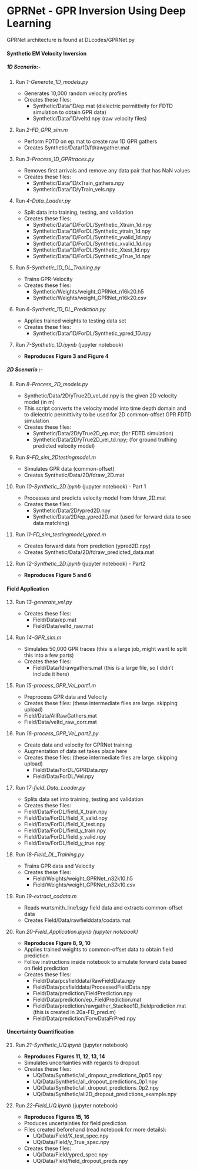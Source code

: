 # GPRNet - GPR Inversion Using Deep Learning

GPRNet architecture is found at DLcodes/GPRNet.py

#### **Synthetic EM Velocity Inversion**
##### 1D Scenario:-

1. Run *1-Generate_1D_models.py*
   - Generates 10,000 random velocity profiles
   - Creates these files:
     - Synthetic/Data/1D/ep.mat (dielectric permittivity for FDTD simulation to obtain GPR data)
     - Synthetic/Data/1D/veltd.npy (raw velocity files)

2. Run *2-FD_GPR_sim.m*
   - Perform FDTD on ep.mat to create raw 1D GPR gathers
   - Creates Synthetic/Data/1D/fdrawgather.mat

3. Run *3-Process_1D_GPRtraces.py*
   - Removes first arrivals and remove any data pair that has NaN values
   - Creates these files:
     - Synthetic/Data/1D/xTrain_gathers.npy
     - Synthetic/Data/1D/yTrain_vels.npy

4. Run *4-Data_Loader.py*
   - Split data into training, testing, and validation
   - Creates these files:
     - Synthetic/Data/1D/ForDL/Synthetic_Xtrain_1d.npy
     - Synthetic/Data/1D/ForDL/Synthetic_ytrain_1d.npy
     - Synthetic/Data/1D/ForDL/Synthetic_yvalid_1d.npy
     - Synthetic/Data/1D/ForDL/Synthetic_xvalid_1d.npy
     - Synthetic/Data/1D/ForDL/Synthetic_Xtest_1d.npy
     - Synthetic/Data/1D/ForDL/Synthetic_yTrue_1d.npy

5. Run *5-Synthetic_1D_DL_Training.py*
   - Trains GPR-Velocity
   - Creates these files:
     - Synthetic/Weights/weight_GPRNet_n16k20.h5
     - Synthetic/Weights/weight_GPRNet_n16k20.csv

6. Run *6-Synthetic_1D_DL_Prediction.py*
   - Applies trained weights to testing data set
   - Creates these files:
     - Synthetic/Data/1D/ForDL/Synthetic_ypred_1D.npy

7. Run *7-Synthetic_1D.ipynb* (jupyter notebook)
   - **Reproduces Figure 3 and Figure 4**

##### 2D Scenario :- 

8. Run *8-Process_2D_models.py*
   - Synthetic/Data/2D/yTrue2D_vel_dd.npy is the given 2D velocity model (in m)
   - This script converts the velocity model into time depth domain and to dielectric permittivity to be used for 2D common-offset GPR FDTD simulation
   - Creates these files:
     - Synthetic/Data/2D/yTrue2D_ep.mat; (for FDTD simulation)
     - Synthetic/Data/2D/yTrue2D_vel_td.npy; (for ground truthing predicted velocity model)

9. Run *9-FD_sim_2Dtestingmodel.m*
   - Simulates GPR data (common-offset)
   - Creates Synthetic/Data/2D/fdraw_2D.mat

10. Run *10-Synthetic_2D.ipynb* (jupyter notebook) - Part 1
    - Processes and predicts velocity model from fdraw_2D.mat
    - Creates these files:
      - Synthetic/Data/2D/ypred2D.npy
      - Synthetic/Data/2D/ep_ypred2D.mat (used for forward data to see data matching)

11. Run *11-FD_sim_testingmodel_ypred.m*
    - Creates forward data from prediction (ypred2D.npy)
    - Creates Synthetic/Data/2D/fdraw_predicted_data.mat

12. Run *12-Synthetic_2D.ipynb* (jupyter notebook) - Part2 
    - **Reproduces Figure 5 and 6**

#### **Field Application**

13. Run *13-generate_vel.py*
    - Creates these files:
      - Field/Data/ep.mat
      - Field/Data/veltd_raw.mat

14. Run *14-GPR_sim.m*
    - Simulates 50,000 GPR traces (this is a large job, might want to split this into a few parts)
    - Creates these files:
      - Field/Data/fdrawgathers.mat (this is a large file, so I didn’t include it here)

15. Run *15-process_GPR_Vel_part1.m*
    - Preprocess GPR data and Velocity
    - Creates these files: (these intermediate files are large. skipping upload)
    - Field/Data/AllRawGathers.mat 
    - Field/Data/veltd_raw_corr.mat 

16. Run *16-process_GPR_Vel_part2.py*
    - Create data and velocity for GPRNet training
    - Augmentation of data set takes place here
    - Creates these files: (these intermediate files are large. skipping upload)
      - Field/Data/ForDL/GPRData.npy
      - Field/Data/ForDL/Vel.npy

17. Run *17-field_Data_Loader.py*
    - Splits data set into training, testing and validation
    - Creates these files:
    - Field/Data/ForDL/field_X_train.npy
    - Field/Data/ForDL/field_X_valid.npy
    - Field/Data/ForDL/field_X_test.npy
    - Field/Data/ForDL/field_y_train.npy
    - Field/Data/ForDL/field_y_valid.npy
    - Field/Data/ForDL/field_y_true.npy

18. Run *18-Field_DL_Training.py*
    - Trains GPR data and Velocity 
    - Creates these files:
      - Field/Weights/weight_GPRNet_n32k10.h5
      - Field/Weights/weight_GPRNet_n32k10.csv

19. Run *19-extract_codata.m*
    - Reads wurtsmith_line1.sgy field data and extracts common-offset data
    - Creates Field/Data/rawfielddata/codata.mat

20. Run *20-Field_Application.ipynb (jupyter notebook)*
    - **Reproduces Figure 8, 9, 10**
    - Applies trained weights to common-offset data to obtain field prediction
    - Follow instructions inside notebook to simulate forward data based on field prediction
    - Creates these files:
      - Field/Data/pcsfielddata/RawFieldData.npy
      - Field/Data/pcsfielddata/ProcessedFieldData.npy
      - Field/Data/prediction/FieldPrediction.npy
      - Field/Data/prediction/ep_FieldPrediction.mat
      - Field/Data/prediction/rawgather_Stacked1D_fieldprediction.mat (this is created in 20a-FD_pred.m)
      - Field/Data/prediction/ForwDataFrPred.npy

#### Uncertainty Quantification

21. Run *21-Synthetic_UQ.ipynb* (jupyter notebook)
    - **Reproduces Figures 11, 12, 13, 14**
    - Simulates uncertainties with regards to dropout
    - Creates these files:
      - UQ/Data/Synthetic/all_dropout_predictions_0p05.npy
      - UQ/Data/Synthetic/all_dropout_predictions_0p1.npy
      - UQ/Data/Synthetic/all_dropout_predictions_0p2.npy
      - UQ/Data/Synthetic/all2D_dropout_predictions_example.npy


22. Run *22-Field_UQ.ipynb* (jupyter notebook)
    - **Reproduces Figures 15, 16**
    - Produces uncertainties for field prediction
    - Files created beforehand (read notebook for more details):
      - UQ/Data/Field/X_test_spec.npy
      - UQ/Data/Field/y_True_spec.npy
    - Creates these files:
      - UQ/Data/Field/ypred_spec.npy
      - UQ/Data/Field/field_dropout_preds.npy
